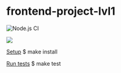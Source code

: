 # frontend-project-lvl1

![Node.js CI](https://github.com/AlexPasky/frontend-project-lvl1/workflows/Node.js%20CI/badge.svg)

<a href="https://codeclimate.com/github/codeclimate/codeclimate/maintainability"><img src="https://api.codeclimate.com/v1/badges/a99a88d28ad37a79dbf6/maintainability" /></a>


<a href="https://github.com/AlexPasky/frontend-project-lvl1/nodejs-package/blob/master/README.md#setup" />Setup</a>
$ make install

<a href="https://github.com/AlexPasky/frontend-project-lvl1/nodejs-package/blob/master/README.md#run-tests" />Run tests</a>
$ make test